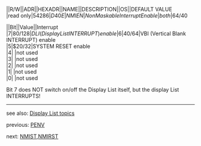 ||R/W||ADR||HEXADR||NAME||DESCRIPTION||OS||DEFAULT VALUE  
|read only|54286|$D40E|NMIEN|Non Maskable Interrupt Enable|both|64/$40  
  
  
||Bit||Value||Interrupt  
|7|$80/128|DLI (Display List INTERRUPT) enable  
|6|$40/64|VBI (Vertical Blank INTERRUPT) enable  
|5|$20/32|SYSTEM RESET enable  
|4| |not used  
|3| |not used  
|2| |not used  
|1| |not used  
|0| |not used  
  
  
Bit 7 does NOT switch on/off the Display List itself, but the display List INTERRUPTS!  
  
---
  
see also: [Display List topics](../Displaylist_topics/index.md)  
  
previous: [PENV](../PENV/index.md)  
  
next: [NMIST](../NMIST/index.md),[NMIRST](../NMIST/index.md)  
